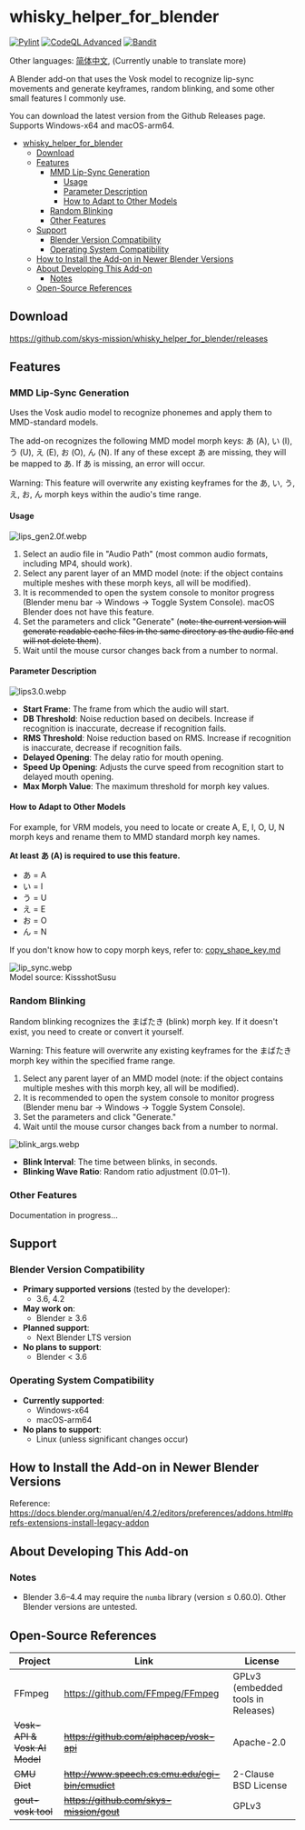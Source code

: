 # whisky_helper_for_blender

[![Pylint](https://github.com/skys-mission/whisky_helper_for_blender/actions/workflows/pylint.yml/badge.svg?branch=main)](https://github.com/skys-mission/whisky_helper_for_blender/actions/workflows/pylint.yml)
[![CodeQL Advanced](https://github.com/skys-mission/whisky_helper_for_blender/actions/workflows/codeql.yml/badge.svg?branch=main)](https://github.com/skys-mission/whisky_helper_for_blender/actions/workflows/codeql.yml)
[![Bandit](https://github.com/skys-mission/whisky_helper_for_blender/actions/workflows/bandit.yml/badge.svg)](https://github.com/skys-mission/whisky_helper_for_blender/actions/workflows/bandit.yml)

Other languages: [简体中文](README_zh.md), (Currently unable to translate more)

A Blender add-on that uses the Vosk model to recognize lip-sync movements and generate keyframes, random blinking, and some other small features I commonly use.

You can download the latest version from the Github Releases page. Supports Windows-x64 and macOS-arm64.

<!-- TOC -->
* [whisky_helper_for_blender](#whisky_helper_for_blender)
  * [Download](#download)
  * [Features](#features)
    * [MMD Lip-Sync Generation](#mmd-lip-sync-generation)
      * [Usage](#usage)
      * [Parameter Description](#parameter-description)
      * [How to Adapt to Other Models](#how-to-adapt-to-other-models)
    * [Random Blinking](#random-blinking)
    * [Other Features](#other-features)
  * [Support](#support)
    * [Blender Version Compatibility](#blender-version-compatibility)
    * [Operating System Compatibility](#operating-system-compatibility)
  * [How to Install the Add-on in Newer Blender Versions](#how-to-install-the-add-on-in-newer-blender-versions)
  * [About Developing This Add-on](#about-developing-this-add-on)
    * [Notes](#notes)
  * [Open-Source References](#open-source-references)
<!-- TOC -->

## Download

https://github.com/skys-mission/whisky_helper_for_blender/releases

## Features

### MMD Lip-Sync Generation

Uses the Vosk audio model to recognize phonemes and apply them to MMD-standard models.

The add-on recognizes the following MMD model morph keys: あ (A), い (I), う (U), え (E), お (O), ん (N). If any of these except あ are missing, they will be mapped to あ. If あ is missing, an error will occur.

Warning: This feature will overwrite any existing keyframes for the あ, い, う, え, お, ん morph keys within the audio's time range.

#### Usage

![lips_gen2.0f.webp](.img/lips_gen2.0f.webp)

1. Select an audio file in "Audio Path" (most common audio formats, including MP4, should work).
2. Select any parent layer of an MMD model (note: if the object contains multiple meshes with these morph keys, all will be modified).
3. It is recommended to open the system console to monitor progress (Blender menu bar -> Windows -> Toggle System Console). macOS Blender does not have this feature.
4. Set the parameters and click "Generate" (~~note: the current version will generate readable cache files in the same directory as the audio file and will not delete them~~).
5. Wait until the mouse cursor changes back from a number to normal.

#### Parameter Description

![lips3.0.webp](.img/lips3.0.webp)

- **Start Frame**: The frame from which the audio will start.
- **DB Threshold**: Noise reduction based on decibels. Increase if recognition is inaccurate, decrease if recognition fails.
- **RMS Threshold**: Noise reduction based on RMS. Increase if recognition is inaccurate, decrease if recognition fails.
- **Delayed Opening**: The delay ratio for mouth opening.
- **Speed Up Opening**: Adjusts the curve speed from recognition start to delayed mouth opening.
- **Max Morph Value**: The maximum threshold for morph key values.

#### How to Adapt to Other Models

For example, for VRM models, you need to locate or create A, E, I, O, U, N morph keys and rename them to MMD standard morph key names.

**At least あ (A) is required to use this feature.**

- あ = A  
- い = I  
- う = U  
- え = E  
- お = O  
- ん = N  

If you don't know how to copy morph keys, refer to: [copy_shape_key.md](docs/copy_shape_key.md)

![lip_sync.webp](.img/lip_sync.webp)  
Model source: KissshotSusu

### Random Blinking

Random blinking recognizes the まばたき (blink) morph key. If it doesn't exist, you need to create or convert it yourself.

Warning: This feature will overwrite any existing keyframes for the まばたき morph key within the specified frame range.

1. Select any parent layer of an MMD model (note: if the object contains multiple meshes with this morph key, all will be modified).
2. It is recommended to open the system console to monitor progress (Blender menu bar -> Windows -> Toggle System Console).
3. Set the parameters and click "Generate."
4. Wait until the mouse cursor changes back from a number to normal.

![blink_args.webp](.img/blink_args.webp)

- **Blink Interval**: The time between blinks, in seconds.
- **Blinking Wave Ratio**: Random ratio adjustment (0.01–1).

### Other Features

Documentation in progress...

## Support

### Blender Version Compatibility

- **Primary supported versions** (tested by the developer):  
  - 3.6, 4.2  
- **May work on**:  
  - Blender ≥ 3.6  
- **Planned support**:  
  - Next Blender LTS version  
- **No plans to support**:  
  - Blender < 3.6  

### Operating System Compatibility

- **Currently supported**:  
  - Windows-x64  
  - macOS-arm64  
- **No plans to support**:  
  - Linux (unless significant changes occur)  

## How to Install the Add-on in Newer Blender Versions

Reference: https://docs.blender.org/manual/en/4.2/editors/preferences/addons.html#prefs-extensions-install-legacy-addon

## About Developing This Add-on

### Notes

- Blender 3.6–4.4 may require the `numba` library (version ≤ 0.60.0). Other Blender versions are untested.

## Open-Source References

| Project                     | Link                                               | License                                  |
|----------------------------|--------------------------------------------------|----------------------------------------|
| FFmpeg                     | https://github.com/FFmpeg/FFmpeg                 | GPLv3 (embedded tools in Releases)      |
| ~~Vosk-API & Vosk AI Model~~ | ~~https://github.com/alphacep/vosk-api~~         | Apache-2.0                             |
| ~~CMU Dict~~               | ~~http://www.speech.cs.cmu.edu/cgi-bin/cmudict~~ | 2-Clause BSD License                   |
| ~~gout-vosk tool~~         | ~~https://github.com/skys-mission/gout~~         | GPLv3                                  |